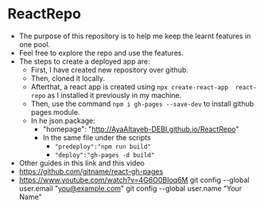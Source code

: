 # ReactRepo
- The purpose of this repository is to help me keep the learnt features in one pool.
- Feel free to explore the repo and use the features.
- The steps to create a deployed app are:
  - First, I have created new repository over github.
  - Then, cloned it locally.
  - Afterthat, a react app is created using `npx create-react-app  react-repo` as I installed it previously in my machine.
  - Then, use the command `npm i gh-pages --save-dev`  to install github pages module.
  - In he json.package:
    - "homepage": "http://AyaAltayeb-DEBI.github.io/ReactRepo"
    - In the same file under the scripts
      - `"predeploy":"npm run build"`
      - `"deploy":"gh-pages -d build"`
- Other guides in this link and this video
- https://github.com/gitname/react-gh-pages
- https://www.youtube.com/watch?v=4G6O0BIoq6M
git config --global user.email "you@example.com"
git config --global user.name "Your Name"
